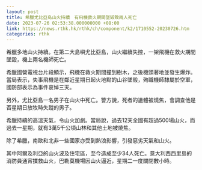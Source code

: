 ```yaml
---
layout: post
title: 希臘尤比亞島山火持續　有飛機救火期間墜毀致兩人死亡
date: 2023-07-26 02:53:38.000000000 +08:00
link: https://news.rthk.hk/rthk/ch/component/k2/1710552-20230726.htm
categories: rthk
---
```


希臘多地山火持續。在第二大島嶼尤比亞島，山火繼續失控，一架飛機在救火期間墜毀，機上兩名機師死亡。

希臘國營電視台片段顯示，飛機在救火期間撞到樹木，之後機頭著地並發生爆炸。當局表示，失事飛機是在鄰近星期日起火地點的山谷墜毀，殉職機師隸屬於空軍，國防部表示為事件哀悼三天。

另外，尤比亞島一名男子在山火中死亡。警方說，死者的遺體被燒焦，會調查他是否星期日放牧時失蹤的男子。

希臘持續的高溫天氣，令山火加劇。當局說，過去12天全國有超過500場山火，而過去一星期，就有3萬5千公頃山林和其他土地被燒焦。

除了希臘，南歐和北非一些國家亦受到熱浪影響，引發惡劣天氣和山火。

其中阿爾及利亞的山火波及住宅區，至今造成至少34人死亡。意大利西西里島的消防員通宵撲救山火，巴勒莫機場因山火逼近，星期二一度關閉數小時。

